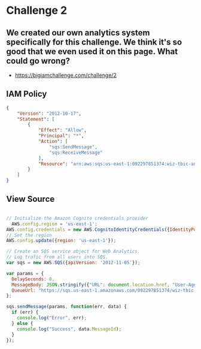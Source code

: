 # Challenge 2

## We created our own analytics system specifically for this challenge. We think it's so good that we even used it on this page. What could go wrong?
- https://bigiamchallenge.com/challenge/2

## IAM Policy
```json
{
    "Version": "2012-10-17",
    "Statement": [
        {
            "Effect": "Allow",
            "Principal": "*",
            "Action": [
                "sqs:SendMessage",
                "sqs:ReceiveMessage"
            ],
            "Resource": "arn:aws:sqs:us-east-1:092297851374:wiz-tbic-analytics-sqs-queue-ca7a1b2"
        }
    ]
}
```
## View Source
```javascript

// Initialize the Amazon Cognito credentials provider
  AWS.config.region = 'us-east-1';
AWS.config.credentials = new AWS.CognitoIdentityCredentials({IdentityPoolId: 'us-east-1:c6f3eb2e-3cb5-404e-93bc-f0bdf7ad042e'});
// Set the region
AWS.config.update({region: 'us-east-1'});

// Create an SQS service object for Web Analytics.
// Log trafic from all users into SQS.
var sqs = new AWS.SQS({apiVersion: '2012-11-05'});

var params = {
  DelaySeconds: 0,
  MessageBody: JSON.stringify({"URL": document.location.href, "User-Agent": navigator.userAgent, "IsAdmin": false}),
  QueueUrl: "https://sqs.us-east-1.amazonaws.com/092297851374/wiz-tbic-analytics-sqs-queue-ca7a1b2"
};

sqs.sendMessage(params, function(err, data) {
  if (err) {
    console.log("Error", err);
  } else {
    console.log("Success", data.MessageId);
  }
});

```
